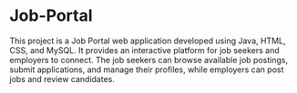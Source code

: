 # Job-Portal
This project is a Job Portal web application developed using Java, HTML, CSS, and MySQL. It provides an interactive platform for job seekers and employers to connect. The job seekers can browse available job postings, submit applications, and manage their profiles, while employers can post jobs and review candidates.
